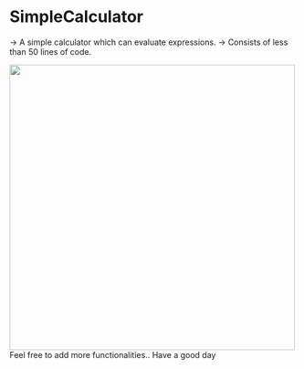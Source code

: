 # SimpleCalculator

-> A simple calculator which can evaluate expressions.
-> Consists of less than 50 lines of code.

<img src="Screenshots/Screenshot_2018-08-24-14-46-53-387_com.dannproductions.instaclone.png" height="500">
Feel free to add more functionalities..
Have a good day
